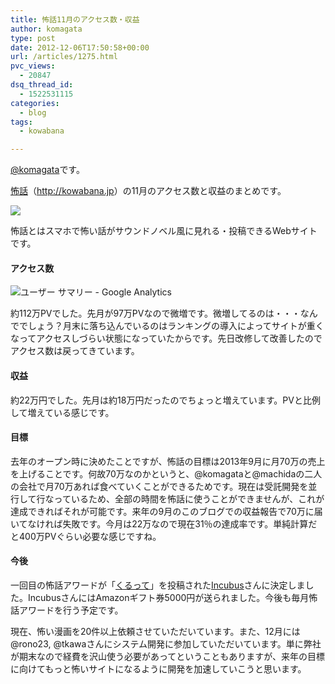 ```yaml
---
title: 怖話11月のアクセス数・収益
author: komagata
type: post
date: 2012-12-06T17:50:58+00:00
url: /articles/1275.html
pvc_views:
  - 20847
dsq_thread_id:
  - 1522531115
categories:
  - blog
tags:
  - kowabana

---
```

[@komagata][1]です。

<a href="http://kowabana.jp" title="怖話" target="_blank">怖話</a>（<a href="http://kowabana.jp" title="怖話" target="_blank">http://kowabana.jp</a>）の11月のアクセス数と収益のまとめです。

<p class="center">
  <a href="http://kowabana.jp"><img src="http://p.nanapi.jp/r/20120228/20120228194536_4f4cb050d3cc9.jpg" /></a>
</p>

怖話とはスマホで怖い話がサウンドノベル風に見れる・投稿できるWebサイトです。

#### アクセス数

<p class="center">
  <img src="https://lh3.googleusercontent.com/-tdDCm4ylnKY/UMDW3qBUYrI/AAAAAAAAChg/jLb6VwQJ6V0/s400/Screen%2520Shot%25202012-12-07%2520at%25202.32.47%2520AM.png" alt="ユーザー サマリー - Google Analytics" />
</p>

約112万PVでした。先月が97万PVなので微増です。微増してるのは・・・なんででしょう？月末に落ち込んでいるのはランキングの導入によってサイトが重くなってアクセスしづらい状態になっていたからです。先日改修して改善したのでアクセス数は戻ってきています。

#### 収益

約22万円でした。先月は約18万円だったのでちょっと増えています。PVと比例して増えている感じです。

#### 目標

去年のオープン時に決めたことですが、怖話の目標は2013年9月に月70万の売上を上げることです。何故70万なのかというと、@komagataと@machidaの二人の会社で月70万あれば食べていくことができるためです。現在は受託開発を並行して行なっているため、全部の時間を怖話に使うことができませんが、これが達成できればそれが可能です。来年の9月のこのブログでの収益報告で70万に届いてなければ失敗です。今月は22万なので現在31％の達成率です。単純計算だと400万PVぐらい必要な感じですね。

#### 今後

一回目の怖話アワードが「<a href="http://kowabana.jp/stories/18387" title="くるって" target="_blank">くるって</a>」を投稿された<a href="http://kowabana.jp/users/619" target="_blank">Incubus</a>さんに決定しました。IncubusさんにはAmazonギフト券5000円が送られました。今後も毎月怖話アワードを行う予定です。

現在、怖い漫画を20件以上依頼させていただいています。また、12月には@rono23, @tkawaさんにシステム開発に参加していただいています。単に弊社が期末なので経費を沢山使う必要があってということもありますが、来年の目標に向けてもっと怖いサイトになるように開発を加速していこうと思います。

 [1]: http://twitter.com/komagata